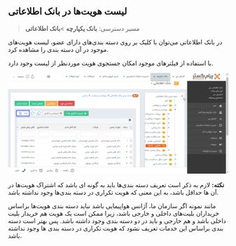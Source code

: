 ## لیست هویت‌ها در بانک اطلاعاتی

> مسیر دسترسی:  **بانک یکپارچه** >**بانک اطلاعاتی**

در بانک اطلاعاتی می‌توان با کلیک بر روی دسته بندی‌های دارای عضو، لیست هویت‌های موجود در آن دسته بندی را مشاهده کرد.

با استفاده از فیلترهای موجود امکان جستجوی هویت موردنظر از لیست وجود دارد. 

![](list-hoviat.jpg.png)

**نکته:** لازم به ذکر است تعریف دسته بندی‌ها باید به گونه ای باشد که اشتراک هویت‌ها در آن ها حداقل باشد، به این معنی که هویت تکراری در دسته بندی‌ها وجود نداشته باشد.

مانند نمونه اگر سازمان ما، آژانس هواپیمایی باشد نباید دسته بندی هویت‌ها براساس خریداران بلیت‌های داخلی و خارجی باشد، زیرا ممکن است یک هویت هم خریدار بلیت داخلی باشد و هم خارجی  و باید در دو دسته بندی وجود داشته باشد. پس بهتر است دسته بندی براساس این خدمات تعریف نشود که هویت تکراری در دسته بندی ها وجود نداشته باشد. 